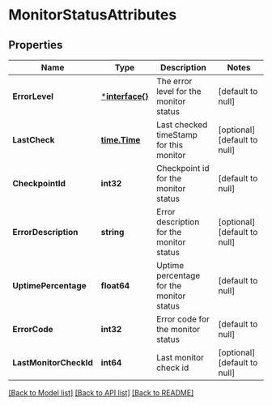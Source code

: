 # MonitorStatusAttributes

## Properties
Name | Type | Description | Notes
------------ | ------------- | ------------- | -------------
**ErrorLevel** | [***interface{}**](interface{}.md) | The error level for the monitor status | [default to null]
**LastCheck** | [**time.Time**](time.Time.md) | Last checked timeStamp for this monitor | [optional] [default to null]
**CheckpointId** | **int32** | Checkpoint id for the monitor status | [default to null]
**ErrorDescription** | **string** | Error description for the monitor status | [optional] [default to null]
**UptimePercentage** | **float64** | Uptime percentage for the monitor status | [default to null]
**ErrorCode** | **int32** | Error code for the monitor status | [default to null]
**LastMonitorCheckId** | **int64** | Last monitor check id | [optional] [default to null]

[[Back to Model list]](../README.md#documentation-for-models) [[Back to API list]](../README.md#documentation-for-api-endpoints) [[Back to README]](../README.md)


